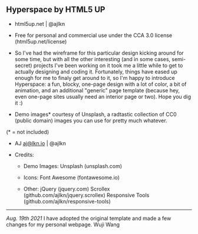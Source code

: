 ## Hyperspace by HTML5 UP
- html5up.net | @ajlkn
- Free for personal and commercial use under the CCA 3.0 license (html5up.net/license)


- So I've had the wireframe for this particular design kicking around for some time, but with all
the other interesting (and in some cases, semi-secret) projects I've been working on it took me
a little while to get to actually designing and coding it. Fortunately, things have eased up
enough for me to finaly get around to it, so I'm happy to introduce Hyperspace: a fun, blocky,
one-page design with a lot of color, a bit of animation, and an additional "generic" page template
(because hey, even one-page sites usually need an interior page or two). Hope you dig it :)

- Demo images* courtesy of Unsplash, a radtastic collection of CC0 (public domain) images
you can use for pretty much whatever.

(* = not included)

- AJ aj@lkn.io | @ajlkn


- Credits:

	- Demo Images:
		Unsplash (unsplash.com)

	- Icons:
		Font Awesome (fontawesome.io)

	- Other:
		jQuery (jquery.com)
		Scrollex (github.com/ajlkn/jquery.scrollex)
		Responsive Tools (github.com/ajlkn/responsive-tools)
--------------------------------------------------------------------
*Aug. 19th 2021* 
I have adopted the original template and made a few changes for my personal webpage.
Wuji Wang
